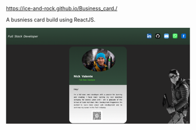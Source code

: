 https://ice-and-rock.github.io/Business_card./



A busniess card build using ReactJS.



[<img src="./src/images/Business_card..png" alt="Alt text" title="Optional title">](https://ice-and-rock.github.io/Business_card./)
